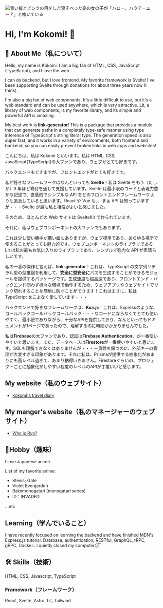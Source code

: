 ![青い髪とピンクの目をした寝そべった姿の女の子が「ハロー、ハウアーユー？」と呟いている](https://pbs.twimg.com/profile_banners/1785131570019663872/1714448436/1500x500)

# Hi, I'm Kokomi! 👋

## 🚀 About Me（私について）

Hello, my name is Kokomi. I am a big fan of HTML, CSS, JavaScript (TypeScript), and I love the web.

I can do backend, but I love frontend. My favorite framework is Svelte! I've been supporting Svelte through donations for about three years now (I think).

I'm also a big fan of web components. It's a little difficult to use, but it's a web standard and can be used anywhere, which is very attractive. Lit, a library of web components, is my favorite library, and its simple and powerful API is amazing.

My best work is **link-generator**! This is a package that provides a module that can generate paths in a completely type-safe manner using type inference of TypeScript's string literal type. The generation speed is also super fast, and it works in a variety of environments, both frontend and backend, so you can easily prevent broken links in web apps and websites!

こんにちは、私は Kokomi といいます。私は HTML, CSS, JavaScript(TypeScript)の大ファンであり、ウェブがとても好きです。

バックエンドもできますが、フロントエンドがとても好きです。

私が好きなフレームワークはなんといっても **Svelte**！私は Svelte をもう（たしか）3 年ほど寄付を通して支援しています。Svelte は最小限のコードと表現力豊かな記述で、直感的でシンプルな API をどのフロントエンドフレームワークよりも追及していると思います。React や Vue も、、まぁ API は知っていますが・・・Svelte が最も私と相性がよいと感じました。

そのため、ほとんどの Web サイトは SvelteKit で作られています。

それに、私はウェブコンポーネントの大ファンでもあります。

これは少し使い勝手が悪い面もありますが、ウェブ標準であり、あらゆる場所で使えることがとっても魅力的です。ウェブコンポーネントのライブラリである Lit は私の最もお気に入りのライブラリであり、シンプルで強力な API が素晴らしいです。

私の一番の傑作と言えば、**link-generator**！これは、TypeScript の文字列リテラル型の型推論を利用して、**完全に型安全に**パスを生成することができるモジュールを提供するパッケージです。生成速度も超高速であり、フロントエンド・バックエンド問わず様々な環境で動作するため、ウェブアプリやウェブサイトでリンク切れすることを簡単に防ぐことができます！これはまさに、私は TypeScript をこよなく愛しています・・・

バックエンドで好きなフレームワークは、**Koa.js**！これは、Expressのような、コールバックコールバックコールバック・・・なコードにならなくてとても使いやすく、最小限でありながら、十分なAPIを提供しており、なんといってもドキュメントが1ページであったので、理解するのに時間がかかりませんでした。

私は**Firebase**の大ファンであり、認証は**Firebase Authentication**、が一番使いやすいと思います。また、データベースは**Firestore**が一番使いやすいと思います。SQLも理解できなくはありませんが・・・一貫性を保つのに、外部キーの管理が大変すぎる印象があります。それに私は、Prismaが提供する抽象化があまりにも高レベル過ぎて、あまり納得いきません。Firestoreぐらいの、プロジェクトごとに抽象化がしやすい程度のレベルのAPIが丁度いいと感じます。

## My website（私のウェブサイト）

- [Kokomi's travel diary](https://kokomi-travel-diary.vercel.app)

## My manger's website（私のマネージャーのウェブサイト）

- [Who is Ryo?](https://ryo-webdev.vercel.app)

## 🎈Hobby（趣味）

I love Japanese anime.

List of my favorite anime:

- Steins; Gate
- Violet Evergarden
- Bakemonogatari (monogatari series)
- ID：INVADED

...etc

## Learning（学んでいること）

I have recently focused on learning the backend and have finished MDN's Express.js tutorial. Database, authentication, RESTful, GraphQL, tRPC, gRPC, Docker...I quietly closed my computer😴

## 🛠 Skills（技術）

HTML, CSS, Javascript, TypeScript

### Framework（フレームワーク）

React, Svelte, Astro, Lit, Tailwind
